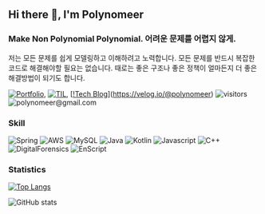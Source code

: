 <!--
**Polynomeer/Polynomeer** is a ✨ _special_ ✨ repository because its `README.md` (this file) appears on your GitHub profile.
-->

## Hi there 👋, I'm Polynomeer
### Make Non Polynomial Polynomial. 어려운 문제를 어렵지 않게.

저는 모든 문제를 쉽게 모델링하고 이해하려고 노력합니다. 모든 문제를 반드시 복잡한 코드로 해결해야할 필요는 없습니다. 때로는 좋은 구조나 좋은 정책이 얼마든지 더 좋은 해결방법이 되기도 합니다.

[![Portfolio](https://img.shields.io/badge/Portfolio-blue.svg?&style=flat&logoColor=white)](https://amplified-apple-303.notion.site/130c9d7b5e554a4b86991428800cd611), [![TIL](https://img.shields.io/badge/TIL%20Blog-blue.svg?&style=flat&logoColor=white)](https://polynomeer.github.io/), [[!Tech Blog](https://img.shields.io/badge/Tech%20Blog-blue.svg?&style=flat&logoColor=white)](https://velog.io/@polynomeer) ![visitors](https://gpvc.arturio.dev/Polynomeer) ![polynomeer@gmail.com](https://img.shields.io/badge/polynomeer@gmail.com-red.svg?&style=flat&logo=gmail&logoColor=white)

### Skill
![Spring](https://img.shields.io/badge/Spring%20-%236DB33F.svg?&style=flat&logo=spring&logoColor=white) ![AWS](https://img.shields.io/badge/AWS-orange.svg?&style=flat&logo=amazon-aws&logoColor=white) ![MySQL](https://img.shields.io/badge/MySQL-blue.svg?&style=flat&logo=mysql&logoColor=white) ![Java](https://img.shields.io/badge/Java-%23ED8B00.svg?&style=flat&logo=java&logoColor=white) ![Kotlin](https://img.shields.io/badge/-Kotlin-orange) ![Javascript](https://img.shields.io/badge/Javascript%20-%23323330.svg?&style=flat&logo=Javascript&logoColor=%23F7DF1E) ![C++](https://img.shields.io/badge/-C%2B%2B-blue) ![DigitalForensics](https://img.shields.io/badge/-Digital%20Forensics-blue) ![EnScript](https://img.shields.io/badge/-EnScript-orange)

### Statistics

[![Top Langs](https://github-readme-stats.vercel.app/api/top-langs/?username=Polynomeer&layout=compact&theme=blueberry&hide_border=true)](https://github.com/anuraghazra/github-readme-stats)

![GitHub stats](https://github-readme-stats.vercel.app/api?username=Polynomeer&show_icons=true&count_private=true&theme=blueberry&hide_border=true)
